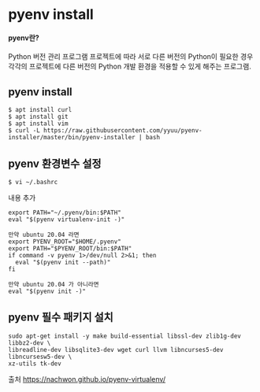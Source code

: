 # pyenv install

#### pyenv란?
Python 버전 관리 프로그램
프로젝트에 따라 서로 다른 버전의 Python이 필요한 경우 각각의 프로젝트에 다른 버전의 Python 개발 환경을 적용할 수 있게 해주는 프로그램.

## pyenv install

```
$ apt install curl
$ apt install git
$ apt install vim
$ curl -L https://raw.githubusercontent.com/yyuu/pyenv-installer/master/bin/pyenv-installer | bash
```

## pyenv 환경변수 설정

```
$ vi ~/.bashrc
```

내용 추가
```
export PATH="~/.pyenv/bin:$PATH"
eval "$(pyenv virtualenv-init -)"

만약 ubuntu 20.04 라면
export PYENV_ROOT="$HOME/.pyenv"
export PATH="$PYENV_ROOT/bin:$PATH"
if command -v pyenv 1>/dev/null 2>&1; then
  eval "$(pyenv init --path)"
fi

만약 ubuntu 20.04 가 아니라면
eval "$(pyenv init -)"
```

## pyenv 필수 패키지 설치

```
sudo apt-get install -y make build-essential libssl-dev zlib1g-dev libbz2-dev \
libreadline-dev libsqlite3-dev wget curl llvm libncurses5-dev libncursesw5-dev \
xz-utils tk-dev
```

출처 https://nachwon.github.io/pyenv-virtualenv/
